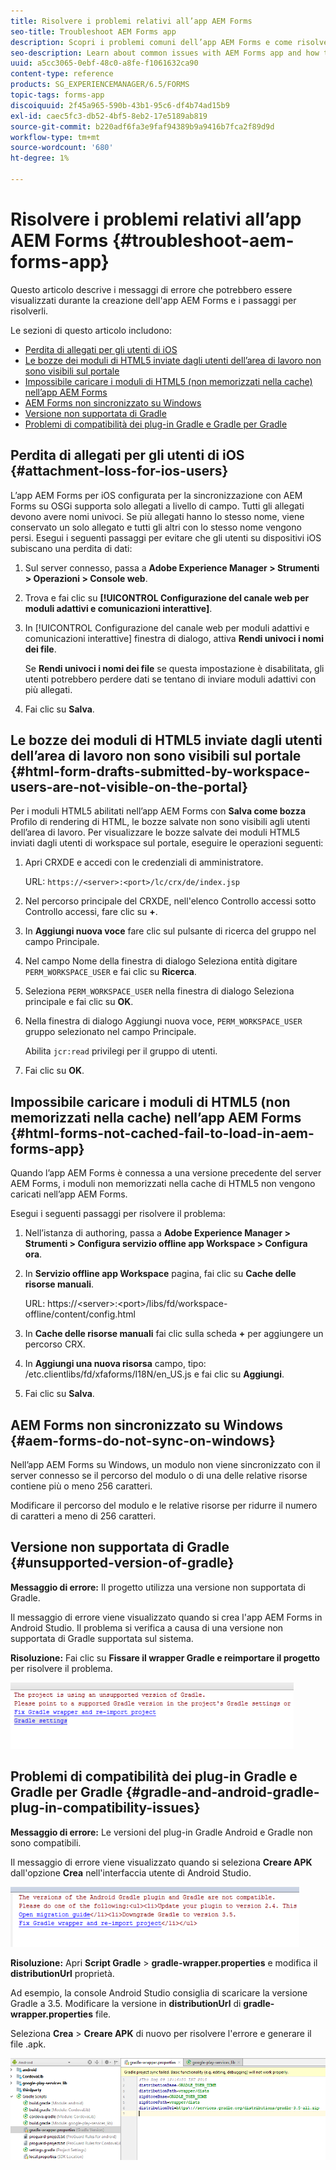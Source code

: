 ```yaml
---
title: Risolvere i problemi relativi all’app AEM Forms
seo-title: Troubleshoot AEM Forms app
description: Scopri i problemi comuni dell’app AEM Forms e come risolverli.
seo-description: Learn about common issues with AEM Forms app and how to troubleshoot them.
uuid: a5cc3065-0ebf-48c0-a8fe-f1061632ca90
content-type: reference
products: SG_EXPERIENCEMANAGER/6.5/FORMS
topic-tags: forms-app
discoiquuid: 2f45a965-590b-43b1-95c6-df4b74ad15b9
exl-id: caec5fc3-db52-4bf5-8eb2-17e5189ab819
source-git-commit: b220adf6fa3e9faf94389b9a9416b7fca2f89d9d
workflow-type: tm+mt
source-wordcount: '680'
ht-degree: 1%

---
```


# Risolvere i problemi relativi all’app AEM Forms {#troubleshoot-aem-forms-app}

Questo articolo descrive i messaggi di errore che potrebbero essere visualizzati durante la creazione dell&#39;app AEM Forms e i passaggi per risolverli.

Le sezioni di questo articolo includono:

* [Perdita di allegati per gli utenti di iOS](/help/forms/using/issues-aem-forms-app.md#attachment-loss-for-ios-users)
* [Le bozze dei moduli di HTML5 inviate dagli utenti dell’area di lavoro non sono visibili sul portale](/help/forms/using/issues-aem-forms-app.md#html-form-drafts-submitted-by-workspace-users-are-not-visible-on-the-portal)
* [Impossibile caricare i moduli di HTML5 (non memorizzati nella cache) nell’app AEM Forms](/help/forms/using/issues-aem-forms-app.md#html-forms-not-cached-fail-to-load-in-aem-forms-app)
* [AEM Forms non sincronizzato su Windows](/help/forms/using/issues-aem-forms-app.md#aem-forms-do-not-sync-on-windows)
* [Versione non supportata di Gradle](/help/forms/using/issues-aem-forms-app.md#unsupported-version-of-gradle)
* [Problemi di compatibilità dei plug-in Gradle e Gradle per Gradle](/help/forms/using/issues-aem-forms-app.md#gradle-and-android-gradle-plug-in-compatibility-issues)

## Perdita di allegati per gli utenti di iOS {#attachment-loss-for-ios-users}

L’app AEM Forms per iOS configurata per la sincronizzazione con AEM Forms su OSGi supporta solo allegati a livello di campo. Tutti gli allegati devono avere nomi univoci. Se più allegati hanno lo stesso nome, viene conservato un solo allegato e tutti gli altri con lo stesso nome vengono persi. Esegui i seguenti passaggi per evitare che gli utenti su dispositivi iOS subiscano una perdita di dati:

1. Sul server connesso, passa a **Adobe Experience Manager > Strumenti > Operazioni > Console web**.
1. Trova e fai clic su **[!UICONTROL Configurazione del canale web per moduli adattivi e comunicazioni interattive]**.
1. In [!UICONTROL Configurazione del canale web per moduli adattivi e comunicazioni interattive] finestra di dialogo, attiva **Rendi univoci i nomi dei file**.

   Se **Rendi univoci i nomi dei file** se questa impostazione è disabilitata, gli utenti potrebbero perdere dati se tentano di inviare moduli adattivi con più allegati.

1. Fai clic su **Salva**.

## Le bozze dei moduli di HTML5 inviate dagli utenti dell’area di lavoro non sono visibili sul portale {#html-form-drafts-submitted-by-workspace-users-are-not-visible-on-the-portal}

Per i moduli HTML5 abilitati nell’app AEM Forms con **Salva come bozza** Profilo di rendering di HTML, le bozze salvate non sono visibili agli utenti dell’area di lavoro. Per visualizzare le bozze salvate dei moduli HTML5 inviati dagli utenti di workspace sul portale, eseguire le operazioni seguenti:

1. Apri CRXDE e accedi con le credenziali di amministratore.

   URL: `https://<server>:<port>/lc/crx/de/index.jsp`

1. Nel percorso principale del CRXDE, nell&#39;elenco Controllo accessi sotto Controllo accessi, fare clic su **+**.
1. In **Aggiungi nuova voce** fare clic sul pulsante di ricerca del gruppo nel campo Principale.
1. Nel campo Nome della finestra di dialogo Seleziona entità digitare `PERM_WORKSPACE_USER` e fai clic su **Ricerca**.
1. Seleziona `PERM_WORKSPACE_USER` nella finestra di dialogo Seleziona principale e fai clic su **OK**.
1. Nella finestra di dialogo Aggiungi nuova voce, `PERM_WORKSPACE_USER` gruppo selezionato nel campo Principale.

   Abilita `jcr:read` privilegi per il gruppo di utenti.

1. Fai clic su **OK**.

## Impossibile caricare i moduli di HTML5 (non memorizzati nella cache) nell’app AEM Forms {#html-forms-not-cached-fail-to-load-in-aem-forms-app}

Quando l’app AEM Forms è connessa a una versione precedente del server AEM Forms, i moduli non memorizzati nella cache di HTML5 non vengono caricati nell’app AEM Forms.

Esegui i seguenti passaggi per risolvere il problema:

1. Nell’istanza di authoring, passa a **Adobe Experience Manager > Strumenti > Configura servizio offline app Workspace > Configura ora**.
1. In **Servizio offline app Workspace** pagina, fai clic su **Cache delle risorse manuali**.

   URL: https://&lt;server>:&lt;port>/libs/fd/workspace-offline/content/config.html

1. In **Cache delle risorse manuali** fai clic sulla scheda **+** per aggiungere un percorso CRX.
1. In **Aggiungi una nuova risorsa** campo, tipo: /etc.clientlibs/fd/xfaforms/I18N/en_US.js e fai clic su **Aggiungi**.
1. Fai clic su **Salva**.

## AEM Forms non sincronizzato su Windows {#aem-forms-do-not-sync-on-windows}

Nell’app AEM Forms su Windows, un modulo non viene sincronizzato con il server connesso se il percorso del modulo o di una delle relative risorse contiene più o meno 256 caratteri.

Modificare il percorso del modulo e le relative risorse per ridurre il numero di caratteri a meno di 256 caratteri.

## Versione non supportata di Gradle {#unsupported-version-of-gradle}

**Messaggio di errore:** Il progetto utilizza una versione non supportata di Gradle.

Il messaggio di errore viene visualizzato quando si crea l&#39;app AEM Forms in Android Studio. Il problema si verifica a causa di una versione non supportata di Gradle supportata sul sistema.

**Risoluzione:** Fai clic su **Fissare il wrapper Gradle e reimportare il progetto** per risolvere il problema.

![gradle_unsupported_version](assets/gradle_unsupported_version.png)

## Problemi di compatibilità dei plug-in Gradle e Gradle per Gradle {#gradle-and-android-gradle-plug-in-compatibility-issues}

**Messaggio di errore:** Le versioni del plug-in Gradle Android e Gradle non sono compatibili.

Il messaggio di errore viene visualizzato quando si seleziona **Creare APK** dall&#39;opzione **Crea** nell&#39;interfaccia utente di Android Studio.

![gradle_plugin_compatibilità](assets/gradle_plugin_compatibility.png)

**Risoluzione:** Apri **Script Gradle** > **gradle-wrapper.properties** e modifica il **distributionUrl** proprietà.

Ad esempio, la console Android Studio consiglia di scaricare la versione Gradle a 3.5. Modificare la versione in **distributionUrl** di **gradle-wrapper.properties** file.

Seleziona **Crea** > **Creare APK** di nuovo per risolvere l&#39;errore e generare il file .apk.

![gradle_wrapper_properties](assets/gradle_wrapper_properties.png)
